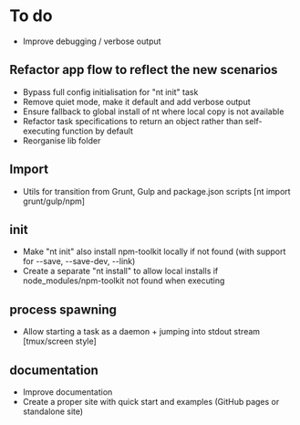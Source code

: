 # To do

* Improve debugging / verbose output


## Refactor app flow to reflect the new scenarios
* Bypass full config initialisation for "nt init" task
* Remove quiet mode, make it default and add verbose output
* Ensure fallback to global install of nt where local copy is not available
* Refactor task specifications to return an object rather than self-executing function by default
* Reorganise lib folder


## Import
* Utils for transition from Grunt, Gulp and package.json scripts [nt import grunt/gulp/npm]


## init
* Make "nt init" also install npm-toolkit locally if not found (with support for --save, --save-dev, --link)
* Create a separate "nt install" to allow local installs if node_modules/npm-toolkit not found when executing


## process spawning
* Allow starting a task as a daemon + jumping into stdout stream [tmux/screen style]


## documentation
* Improve documentation
* Create a proper site with quick start and examples (GitHub pages or standalone site)
